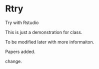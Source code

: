 # Rtry
Try with Rstudio

This is just a demonstration for class. 

To be modified later with more informaiton. 

Papers added.

change.

